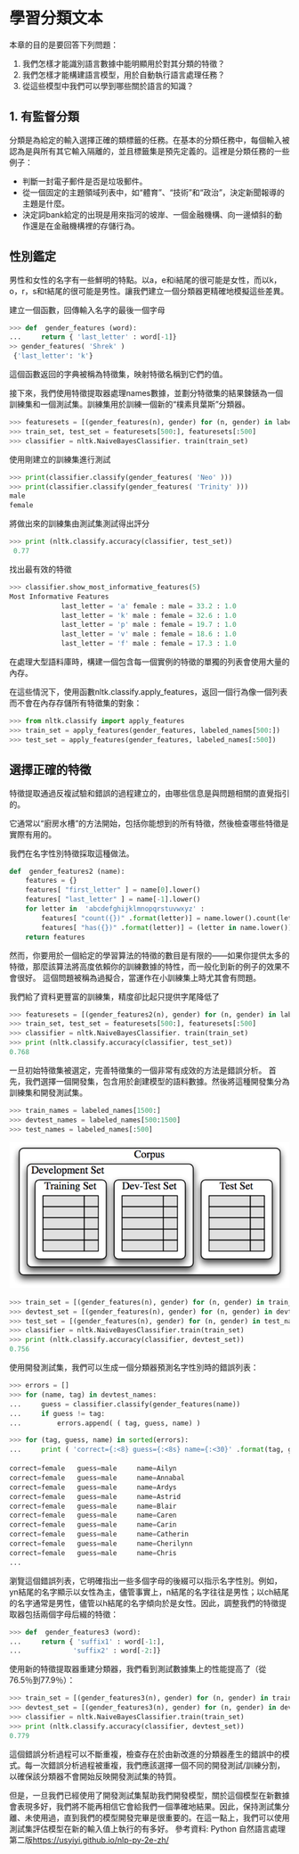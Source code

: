 學習分類文本
==
本章的目的是要回答下列問題：

1. 我們怎樣才能識別語言數據中能明顯用於對其分類的特徵？
2. 我們怎樣才能構建語言模型，用於自動執行語言處理任務？
3. 從這些模型中我們可以學到哪些關於語言的知識？

## 1. 有監督分類
分類是為給定的輸入選擇正確的類標籤的任務。在基本的分類任務中，每個輸入被認為是與所有其它輸入隔離的，並且標籤集是預先定義的。這裡是分類任務的一些例子：

- 判斷一封電子郵件是否是垃圾郵件。
- 從一個固定的主題領域列表中，如“體育”、“技術”和“政治”，決定新聞報導的主題是什麼。
- 決定詞bank給定的出現是用來指河的坡岸、一個金融機構、向一邊傾斜的動作還是在金融機構裡的存儲行為。

## 性別鑑定
男性和女性的名字有一些鮮明的特點。以a，e和i結尾的很可能是女性，而以k，o，r，s和t結尾的很可能是男性。讓我們建立一個分類器更精確地模擬這些差異。

建立一個函數，回傳輸入名字的最後一個字母

```python
>>> def  gender_features (word):
...     return { 'last_letter' : word[-1]}
>> gender_features( 'Shrek' )
 {'last_letter': 'k'}
```
這個函數返回的字典被稱為特徵集，映射特徵名稱到它們的值。

接下來，我們使用特徵提取器處理names數據，並劃分特徵集的結果鍊錶為一個訓練集和一個測試集。訓練集用於訓練一個新的“樸素貝葉斯”分類器。

```python
>>> featuresets = [(gender_features(n), gender) for (n, gender) in labeled_names]
>>> train_set, test_set = featuresets[500:], featuresets[:500]
>>> classifier = nltk.NaiveBayesClassifier. train(train_set)
```

使用剛建立的訓練集進行測試

```python
>>> print(classifier.classify(gender_features( 'Neo' )))
>>> print(classifier.classify(gender_features( 'Trinity' )))
male
female
```

將做出來的訓練集由測試集測試得出評分
```python
>>> print (nltk.classify.accuracy(classifier, test_set))
 0.77
```

找出最有效的特徵
```python
>>> classifier.show_most_informative_features(5)
Most Informative Features 
             last_letter = 'a' female : male = 33.2 : 1.0 
             last_letter = 'k' male : female = 32.6 : 1.0 
             last_letter = 'p' male : female = 19.7 : 1.0 
             last_letter = 'v' male : female = 18.6 : 1.0 
             last_letter = 'f' male : female = 17.3 : 1.0
```
在處理大型語料庫時，構建一個包含每一個實例的特徵的單獨的列表會使用大量的內存。

在這些情況下，使用函數nltk.classify.apply_features，返回一個行為像一個列表而不會在內存存儲所有特徵集的對象：
```python
>>> from nltk.classify import apply_features
>>> train_set = apply_features(gender_features, labeled_names[500:])
>>> test_set = apply_features(gender_features, labeled_names[:500])
```

## 選擇正確的特徵
特徵提取通過反複試驗和錯誤的過程建立的，由哪些信息是與問題相關的直覺指引的。

它通常以“廚房水槽”的方法開始，包括你能想到的所有特徵，然後檢查哪些特徵是實際有用的。

我們在名字性別特徵採取這種做法。
```python
def  gender_features2 (name): 
    features = {} 
    features[ "first_letter" ] = name[0].lower() 
    features[ "last_letter" ] = name[-1].lower()
    for letter in  'abcdefghijklmnopqrstuvwxyz' : 
        features[ "count({})" .format(letter)] = name.lower().count(letter) 
        features[ "has({})" .format(letter)] = (letter in name.lower()) 
    return features
```

然而，你要用於一個給定的學習算法的特徵的數目是有限的——如果你提供太多的特徵，那麼該算法將高度依賴你的訓練數據的特性，而一般化到新的例子的效果不會很好。
這個問題被稱為過擬合，當運作在小訓練集上時尤其會有問題。

我們給了資料更豐富的訓練集，精度卻比起只提供字尾降低了
```python
>>> featuresets = [(gender_features2(n), gender) for (n, gender) in labeled_names]
>>> train_set, test_set = featuresets[500:], featuresets[:500]
>>> classifier = nltk.NaiveBayesClassifier. train(train_set)
>>> print (nltk.classify.accuracy(classifier, test_set))
0.768
```
一旦初始特徵集被選定，完善特徵集的一個非常有成效的方法是錯誤分析。
首先，我們選擇一個開發集，包含用於創建模型的語料數據。然後將這種開發集分為訓練集和開發測試集。
```python
>>> train_names = labeled_names[1500:]
>>> devtest_names = labeled_names[500:1500]
>>> test_names = labeled_names[:500]
```
![](https://github.com/catxxx591/30/blob/master/img/dev_testset.jpg?raw=true)
```python
>>> train_set = [(gender_features(n), gender) for (n, gender) in train_names]
>>> devtest_set = [(gender_features(n), gender) for (n, gender) in devtest_names]
>>> test_set = [(gender_features(n), gender) for (n, gender) in test_names]
>>> classifier = nltk.NaiveBayesClassifier.train(train_set) 
>>> print (nltk.classify.accuracy(classifier, devtest_set))
0.756
```

使用開發測試集，我們可以生成一個分類器預測名字性別時的錯誤列表：
```python
>>> errors = []
>>> for (name, tag) in devtest_names: 
...     guess = classifier.classify(gender_features(name))
...     if guess != tag:
...         errors.append( ( tag, guess, name) )
```

```python
>>> for (tag, guess, name) in sorted(errors):
...     print ( 'correct={:<8} guess={:<8s} name={:<30}' .format(tag, guess, name))

correct=female   guess=male     name=Ailyn                         
correct=female   guess=male     name=Annabal                       
correct=female   guess=male     name=Ardys                         
correct=female   guess=male     name=Astrid                        
correct=female   guess=male     name=Blair                         
correct=female   guess=male     name=Caren                         
correct=female   guess=male     name=Carin                         
correct=female   guess=male     name=Catherin                      
correct=female   guess=male     name=Cherilynn                     
correct=female   guess=male     name=Chris             
...
```

瀏覽這個錯誤列表，它明確指出一些多個字母的後綴可以指示名字性別。例如，yn結尾的名字顯示以女性為主，儘管事實上，n結尾的名字往往是男性；以ch結尾的名字通常是男性，儘管以h結尾的名字傾向於是女性。因此，調整我們的特徵提取器包括兩個字母后綴的特徵：
```python
>>> def  gender_features3 (word):
...     return { 'suffix1' : word[-1:],
...             'suffix2' : word[-2:]}
```
使用新的特徵提取器重建分類器，我們看到測試數據集上的性能提高了（從76.5％到77.9％）：
```python
>>> train_set = [(gender_features3(n), gender) for (n, gender) in train_names]
>>> devtest_set = [(gender_features3(n), gender) for (n, gender) in devtest_names]
>>> classifier = nltk.NaiveBayesClassifier.train(train_set)
>>> print (nltk.classify.accuracy(classifier, devtest_set))
0.779
```
這個錯誤分析過程可以不斷重複，檢查存在於由新改進的分類器產生的錯誤中的模式。每一次錯誤分析過程被重複，我們應該選擇一個不同的開發測試/訓練分割，以確保該分類器不會開始反映開發測試集的特質。

但是，一旦我們已經使用了開發測試集幫助我們開發模型，關於這個模型在新數據會表現多好，我們將不能再相信它會給我們一個準確地結果。因此，保持測試集分離、未使用過，直到我們的模型開發完畢是很重要的。在這一點上，我們可以使用測試集評估模型在新的輸入值上執行的有多好。
參考資料: Python 自然語言處理第二版<https://usyiyi.github.io/nlp-py-2e-zh/>

